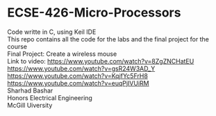 # ECSE-426-Micro-Processors  
Code writte in C, using Keil IDE    
This repo contains all the code for the labs and the final project for the course  
Final Project: Create a wireless mouse  
Link to video: https://www.youtube.com/watch?v=8ZgZNCHatEU  
https://www.youtube.com/watch?v=gsR24W3AD_Y  
https://www.youtube.com/watch?v=KqjfYc5FrH8  
https://www.youtube.com/watch?v=euqPjIVUiRM  
Sharhad Bashar  
Honors Electrical Engineering  
McGill Uiversity  
